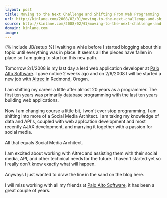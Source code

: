 ```yaml
---
layout: post
title: Moving to the Next Challenge and Shifting From Web Programming
url: http://kinlane.com/2008/02/01/moving-to-the-next-challenge-and-shifting-from-web-programming/
source: http://kinlane.com/2008/02/01/moving-to-the-next-challenge-and-shifting-from-web-programming/
domain: kinlane.com
image: 
---
```

{% include JB/setup %}I waiting a while before I started blogging about this topic until everything was in place.  It seems all the pieces have fallen in place so I am going to start on this new path.<br /><br />Tomorrow 2/1/2008 is my last day a lead web application developer at <a href="http://www.paloalto.com">Palo Alto Software</a>.  I gave notice 2 weeks ago and on 2/6/2008 I will be started a new job with <a href="http://www.altrec.com/">Altrec </a>in Redmond, Oregon.<br /><br />I am shifting my career a little after almost 20 years as a programmer.  The first ten years was primarily database programming with the last ten years building web applications. <br /><br />Now I am changing course a little bit, I won't ever stop programming, I am shifting into more of a Social Media Architect.  I am taking my knowledge of data and API's, coupled with web application development and most recently AJAX development, and marrying it together with a passion for social media. <br /><br />All that equals Social Media Architect.<br /><br />I am excited about working with Altrec and assisting them with their social media, API, and other technical needs for the future.  I haven't started yet so I really don't know exactly what will happen.<br /><br />Anyways I just wanted to draw the line in the sand on the blog here. <br /><br />I will miss working with all my friends at <a href="http://www.paloalto.com">Palo Alto Software</a>, it has been a great couple of years.